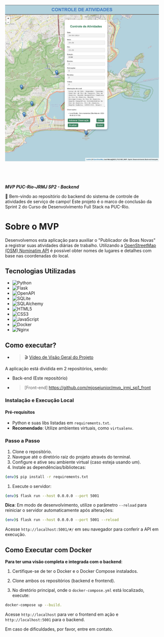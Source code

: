 ![MVP PUC-Rio - José Rodrigues Matos Junior](./img/banner_repo.png)
#
&nbsp;
&nbsp;

***MVP PUC-Rio-JRMJ SP2 - Backend***

🚀 Bem-vindo ao repositório do backend do sistema de controle de atividades de serviço de campo! Este projeto é o marco de conclusão da Sprint 2 do Curso de Desenvolvimento Full Stack na PUC-Rio.

# Sobre o MVP
Desenvolvemos esta aplicação para auxiliar o "Publicador de Boas Novas" a registrar suas atividades diárias de trabalho. Utilizando a  [OpenStreetMap (OSM) Nominatim API](https://nominatim.org/release-docs/develop/api/Overview/) é possível obter nomes de lugares e detalhes com base nas coordenadas do local. 

## Tecnologias Utilizadas
- ![Python](https://img.shields.io/badge/-Python-3776AB?style=flat-square&logo=Python&logoColor=white)
- ![Flask](https://img.shields.io/badge/-Flask-000000?style=flat-square&logo=Flask&logoColor=white)
- ![OpenAPI](https://img.shields.io/badge/-OpenAPI-6BA539?style=flat-square&logo=OpenAPI-Initiative&logoColor=white)
- ![SQLite](https://img.shields.io/badge/-SQLite-003B57?style=flat-square&logo=SQLite&logoColor=white)
- ![SQLAlchemy](https://img.shields.io/badge/-SQLAlchemy-8C2D19?style=flat-square&logo=SQLAlchemy&logoColor=white)
- ![HTML5](https://img.shields.io/badge/-HTML5-E34F26?style=flat-square&logo=HTML5&logoColor=white)
- ![CSS3](https://img.shields.io/badge/-CSS3-1572B6?style=flat-square&logo=CSS3&logoColor=white)
- ![JavaScript](https://img.shields.io/badge/-JavaScript-F7DF1E?style=flat-square&logo=JavaScript&logoColor=black)
- ![Docker](https://img.shields.io/badge/-Docker-2496ED?style=flat-square&logo=Docker&logoColor=white)
- ![Nginx](https://img.shields.io/badge/-Nginx-269539?style=flat-square&logo=Nginx&logoColor=white)


## Como executar?

- > 🎬 [Vídeo de Visão Geral do Projeto](https://youtu.be/elgTpzwykfo)

A aplicação está dividida em 2 repositórios, sendo:

- Back-end (Este repositório)

- > [Front-end] https://github.com/mjosejunior/mvp_jrmj_sp1_front


### Instalação e Execução Local

#### Pré-requisitos
* Python e suas libs listadas em `requirements.txt`.
* **Recomendado**: Utilize ambientes virtuais, como `virtualenv`.

### Passo a Passo

1. Clone o repositório.
2. Navegue até o diretório raiz do projeto através do terminal.
3. Configure e ative seu ambiente virtual (caso esteja usando um).
4. Instale as dependências/bibliotecas:
```bash
(env)$ pip install -r requirements.txt
```

1. Execute o servidor:
```bash
(env)$ flask run --host 0.0.0.0 --port 5001
```
**Dica**: Em modo de desenvolvimento, utilize o parâmetro `--reload` para reiniciar o servidor automaticamente após alterações:

```bash
(env)$ flask run --host 0.0.0.0 --port 5001 --reload
```
Acesse `http://localhost:5001/#/` em seu navegador para conferir a API em execução.

## Como Executar com Docker

**Para ter uma visão completa e integrada com o backend**:

1. Certifique-se de ter o Docker e o Docker Compose instalados.

2. Clone ambos os repositórios (backend e frontend).

3. No diretório principal, onde o `docker-compose.yml` está localizado, execute: 
```bash
docker-compose up --build.
```
Acesse `http://localhost` para ver o frontend em ação e `http://localhost:5001` para o backend.


Em caso de dificuldades, por favor, entre em contato.